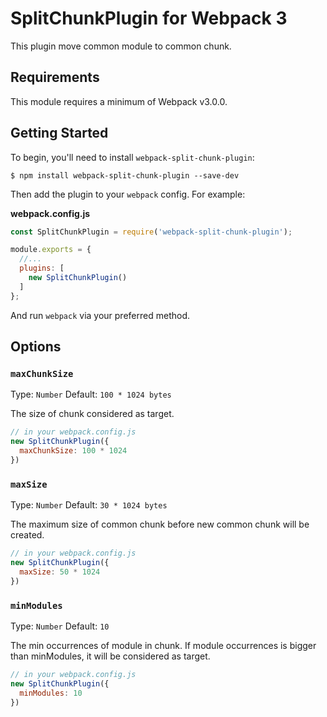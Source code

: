 # SplitChunkPlugin for Webpack 3

This plugin move common module to common chunk.

## Requirements

This module requires a minimum of Webpack v3.0.0.

## Getting Started

To begin, you'll need to install `webpack-split-chunk-plugin`:

```console
$ npm install webpack-split-chunk-plugin --save-dev
```

Then add the plugin to your `webpack` config. For example:

**webpack.config.js**

```js
const SplitChunkPlugin = require('webpack-split-chunk-plugin');

module.exports = {
  //...
  plugins: [
    new SplitChunkPlugin()
  ]
};
```

And run `webpack` via your preferred method.

## Options

### `maxChunkSize`

Type: `Number`
Default: `100 * 1024 bytes`

The size of chunk considered as target.

```js
// in your webpack.config.js
new SplitChunkPlugin({
  maxChunkSize: 100 * 1024
})
```

### `maxSize`

Type: `Number`
Default: `30 * 1024 bytes`

The maximum size of common chunk before new common chunk will be created.

```js
// in your webpack.config.js
new SplitChunkPlugin({
  maxSize: 50 * 1024
})
```

### `minModules`

Type: `Number`
Default: `10`

The min occurrences of module in chunk. If module occurrences is bigger than minModules, it will be considered as target.

```js
// in your webpack.config.js
new SplitChunkPlugin({
  minModules: 10
})